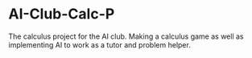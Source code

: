 # AI-Club-Calc-P
The calculus project for the AI club. Making a calculus game as well as implementing AI to work as a tutor and problem helper. 
